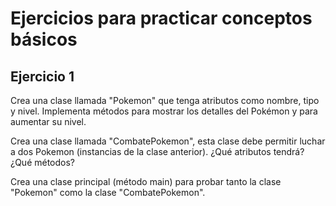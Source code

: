 # Ejercicios para practicar conceptos básicos

## Ejercicio 1

Crea una clase llamada "Pokemon" que tenga atributos como nombre, tipo y nivel. Implementa métodos para mostrar los detalles del Pokémon y para aumentar su nivel.

Crea una clase llamada "CombatePokemon", esta clase debe permitir luchar a dos Pokemon (instancias de la clase anterior). ¿Qué atributos tendrá? ¿Qué métodos?

Crea una clase principal (método main) para probar tanto la clase "Pokemon" como la clase "CombatePokemon".
